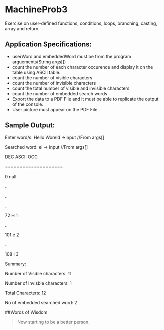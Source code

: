 # MachineProb3
Exercise on user-defined functions, conditions, loops, branching, casting, array and return.
## Application Specifications:
* userWord and embeddedWord must be from the program arguements(String args[])
* count the number of each character occurence and display it on the table using ASCII table.
* count the number of visible characters
* count the number of invisible characters
* count the total number of visible and invisible characters
* count the number of embedded search words
* Export the data to a PDF File and it must be able to replicate the output of the console.
* User picture must appear on the PDF File.


## Sample Output:

Enter word/s: Hello Woreld ->input //From args[]

Searched word: el -> input //From args[]

DEC	ASCII	OCC

====================

0		null

..

..

..

72	H	1

..

101	e	2

..

108	l	3

Summary:

Number of Visible characters: 11

Number of Invisble characters: 1

Total Characters: 12

No of embedded searched word: 2

##Words of Wisdom

> Now starting to be a better person.
